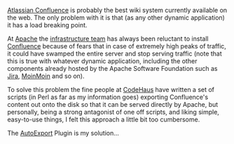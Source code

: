 [Atlassian Confluence](http://www.atlassian.com/confluence/) is probably the best wiki system currently available on the web. The only problem with it is that (as any other dynamic application) it has a load breaking point.

At [Apache](http://www.apache.org/) the [infrastructure team](http://www.apache.org/dev/) has always been reluctant to install [Confluence](http://www.atlassian.com/confluence/) because of fears that in case of extremely high peaks of traffic, it could have swamped the entire server and stop serving traffic (note that this is true with whatever dynamic application, including the other components already hosted by the Apache Software Foundation such as [Jira](http://issues.apache.org/jira/), [MoinMoin](http://wiki.apache.org/) and so on).

To solve this problem the fine people at [CodeHaus](http://www.codehaus.org/) have written a set of scripts (in Perl as far as my information goes) exporting Confluence's content out onto the disk so that it can be served directly by Apache, but personally, being a strong antagonist of one off scripts, and liking simple, easy-to-use things, I felt this approach a little bit too cumbersome.

The [AutoExport](AutoExport.md) Plugin is my solution...
